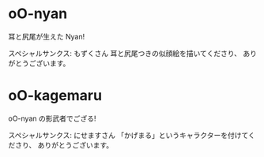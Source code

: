 # oO-nyan

耳と尻尾が生えた Nyan!

スペシャルサンクス: もずくさん
耳と尻尾つきの似顔絵を描いてくださり、
ありがとうございます。

# oO-kagemaru

oO-nyan の影武者でござる!

スペシャルサンクス: にせますさん
「かげまる」というキャラクターを付けてくださり、
ありがとうございます。
